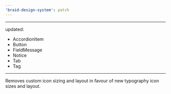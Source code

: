 ```yaml
---
'braid-design-system': patch
---
```


---
updated:
  - AccordionItem
  - Button
  - FieldMessage
  - Notice
  - Tab
  - Tag
---

Removes custom icon sizing and layout in favour of new typography icon sizes and layout.
